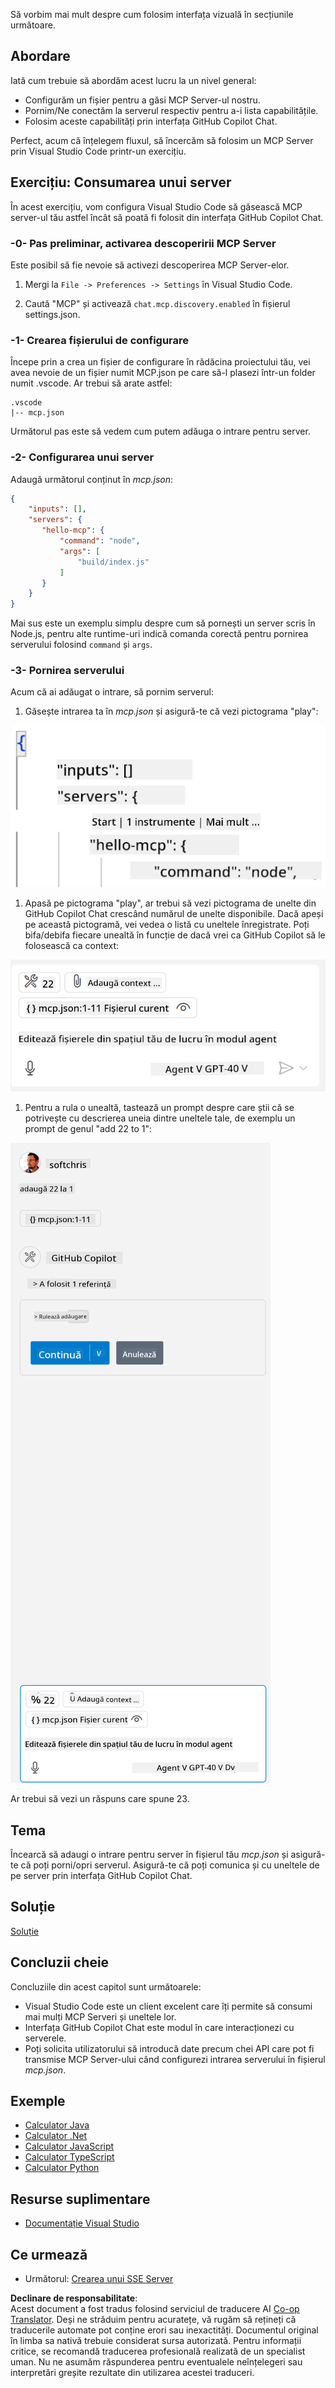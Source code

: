 <!--
CO_OP_TRANSLATOR_METADATA:
{
  "original_hash": "54e9ffc5dba01afcb8880a9949fd1881",
  "translation_date": "2025-07-13T19:35:31+00:00",
  "source_file": "03-GettingStarted/04-vscode/README.md",
  "language_code": "ro"
}
-->
Să vorbim mai mult despre cum folosim interfața vizuală în secțiunile următoare.

## Abordare

Iată cum trebuie să abordăm acest lucru la un nivel general:

- Configurăm un fișier pentru a găsi MCP Server-ul nostru.
- Pornim/Ne conectăm la serverul respectiv pentru a-i lista capabilitățile.
- Folosim aceste capabilități prin interfața GitHub Copilot Chat.

Perfect, acum că înțelegem fluxul, să încercăm să folosim un MCP Server prin Visual Studio Code printr-un exercițiu.

## Exercițiu: Consumarea unui server

În acest exercițiu, vom configura Visual Studio Code să găsească MCP server-ul tău astfel încât să poată fi folosit din interfața GitHub Copilot Chat.

### -0- Pas preliminar, activarea descoperirii MCP Server

Este posibil să fie nevoie să activezi descoperirea MCP Server-elor.

1. Mergi la `File -> Preferences -> Settings` în Visual Studio Code.

1. Caută "MCP" și activează `chat.mcp.discovery.enabled` în fișierul settings.json.

### -1- Crearea fișierului de configurare

Începe prin a crea un fișier de configurare în rădăcina proiectului tău, vei avea nevoie de un fișier numit MCP.json pe care să-l plasezi într-un folder numit .vscode. Ar trebui să arate astfel:

```text
.vscode
|-- mcp.json
```

Următorul pas este să vedem cum putem adăuga o intrare pentru server.

### -2- Configurarea unui server

Adaugă următorul conținut în *mcp.json*:

```json
{
    "inputs": [],
    "servers": {
       "hello-mcp": {
           "command": "node",
           "args": [
               "build/index.js"
           ]
       }
    }
}
```

Mai sus este un exemplu simplu despre cum să pornești un server scris în Node.js, pentru alte runtime-uri indică comanda corectă pentru pornirea serverului folosind `command` și `args`.

### -3- Pornirea serverului

Acum că ai adăugat o intrare, să pornim serverul:

1. Găsește intrarea ta în *mcp.json* și asigură-te că vezi pictograma "play":

  ![Pornirea serverului în Visual Studio Code](../../../../translated_images/vscode-start-server.8e3c986612e3555de47e5b1e37b2f3020457eeb6a206568570fd74a17e3796ad.ro.png)  

1. Apasă pe pictograma "play", ar trebui să vezi pictograma de unelte din GitHub Copilot Chat crescând numărul de unelte disponibile. Dacă apeși pe această pictogramă, vei vedea o listă cu uneltele înregistrate. Poți bifa/debifa fiecare unealtă în funcție de dacă vrei ca GitHub Copilot să le folosească ca context:

  ![Pornirea serverului în Visual Studio Code](../../../../translated_images/vscode-tool.0b3bbea2fb7d8c26ddf573cad15ef654e55302a323267d8ee6bd742fe7df7fed.ro.png)

1. Pentru a rula o unealtă, tastează un prompt despre care știi că se potrivește cu descrierea uneia dintre uneltele tale, de exemplu un prompt de genul "add 22 to 1":

  ![Rularea unei unelte din GitHub Copilot](../../../../translated_images/vscode-agent.d5a0e0b897331060518fe3f13907677ef52b879db98c64d68a38338608f3751e.ro.png)

  Ar trebui să vezi un răspuns care spune 23.

## Tema

Încearcă să adaugi o intrare pentru server în fișierul tău *mcp.json* și asigură-te că poți porni/opri serverul. Asigură-te că poți comunica și cu uneltele de pe server prin interfața GitHub Copilot Chat.

## Soluție

[Soluție](./solution/README.md)

## Concluzii cheie

Concluziile din acest capitol sunt următoarele:

- Visual Studio Code este un client excelent care îți permite să consumi mai mulți MCP Serveri și uneltele lor.
- Interfața GitHub Copilot Chat este modul în care interacționezi cu serverele.
- Poți solicita utilizatorului să introducă date precum chei API care pot fi transmise MCP Server-ului când configurezi intrarea serverului în fișierul *mcp.json*.

## Exemple

- [Calculator Java](../samples/java/calculator/README.md)
- [Calculator .Net](../../../../03-GettingStarted/samples/csharp)
- [Calculator JavaScript](../samples/javascript/README.md)
- [Calculator TypeScript](../samples/typescript/README.md)
- [Calculator Python](../../../../03-GettingStarted/samples/python)

## Resurse suplimentare

- [Documentație Visual Studio](https://code.visualstudio.com/docs/copilot/chat/mcp-servers)

## Ce urmează

- Următorul: [Crearea unui SSE Server](../05-sse-server/README.md)

**Declinare de responsabilitate**:  
Acest document a fost tradus folosind serviciul de traducere AI [Co-op Translator](https://github.com/Azure/co-op-translator). Deși ne străduim pentru acuratețe, vă rugăm să rețineți că traducerile automate pot conține erori sau inexactități. Documentul original în limba sa nativă trebuie considerat sursa autorizată. Pentru informații critice, se recomandă traducerea profesională realizată de un specialist uman. Nu ne asumăm răspunderea pentru eventualele neînțelegeri sau interpretări greșite rezultate din utilizarea acestei traduceri.